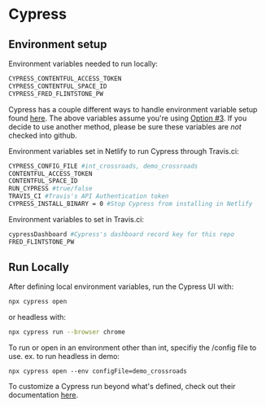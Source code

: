 # Cypress
## Environment setup

Environment variables needed to run locally:
```bash
CYPRESS_CONTENTFUL_ACCESS_TOKEN
CYPRESS_CONTENTFUL_SPACE_ID
CYPRESS_FRED_FLINTSTONE_PW
```


Cypress has a couple different ways to handle environment variable setup found [here](https://docs.cypress.io/guides/guides/environment-variables.html#Setting).
The above variables assume you're using [Option #3](https://docs.cypress.io/guides/guides/environment-variables.html#Option-3-CYPRESS).
If you decide to use another method, please be sure these variables are *not* checked into github.

Environment variables set in Netlify to run Cypress through Travis.ci:
```bash
CYPRESS_CONFIG_FILE #int_crossroads, demo_crossroads
CONTENTFUL_ACCESS_TOKEN
CONTENTFUL_SPACE_ID
RUN_CYPRESS #true/false
TRAVIS_CI #Travis's API Authentication token
CYPRESS_INSTALL_BINARY = 0 #Stop Cypress from installing in Netlify
```

Environment variables to set in Travis.ci:
```bash
cypressDashboard #Cypress's dashboard record key for this repo
FRED_FLINTSTONE_PW
```

## Run Locally

After defining local environment variables, run the Cypress UI with:

```bash
npx cypress open
```

or headless with:

```bash
npx cypress run --browser chrome
```

To run or open in an environment other than int, specifiy the /config file to use.
ex. to run headless in demo:
```
npx cypress open --env configFile=demo_crossroads
```

To customize a Cypress run beyond what's defined, check out their documentation [here](https://docs.cypress.io/guides/guides/command-line.html).